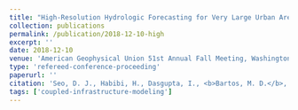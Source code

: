 ```yaml
---
title: "High-Resolution Hydrologic Forecasting for Very Large Urban Areas"
collection: publications
permalink: /publication/2018-12-10-high
excerpt: ''
date: 2018-12-10
venue: 'American Geophysical Union 51st Annual Fall Meeting, Washington, D.C.'
type: 'refereed-conference-proceeding'
paperurl: ''
citation: 'Seo, D. J., Habibi, H., Dasgupta, I., <b>Bartos, M. D.</b>, Noh, S., Kim, S., Zink, M., & Kerkez, B. (2018). <i>High-Resolution Hydrologic Forecasting for Very Large Urban Areas</i>. American Geophysical Union 51st Annual Fall Meeting, Washington, D.C. [Oral Presentation]'
tags: ['coupled-infrastructure-modeling']
---
```

